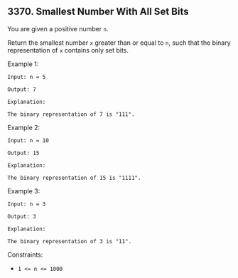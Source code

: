 ## 3370. Smallest Number With All Set Bits

You are given a positive number `n`.

Return the smallest number `x` greater than or equal to `n`, such that the binary representation of `x` contains only set bits.

Example 1:

```
Input: n = 5

Output: 7

Explanation:

The binary representation of 7 is "111".
```

Example 2:

```
Input: n = 10

Output: 15

Explanation:

The binary representation of 15 is "1111".
```

Example 3:

```
Input: n = 3

Output: 3

Explanation:

The binary representation of 3 is "11".
```

Constraints:

- `1 <= n <= 1000`
